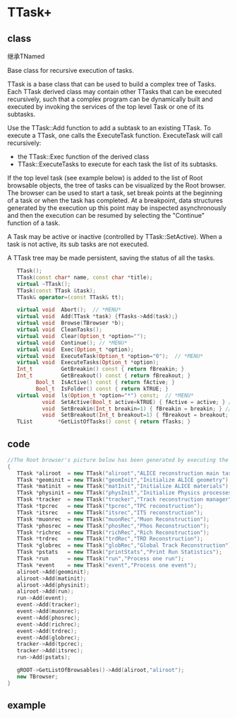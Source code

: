 <!-- TTask.md --- 
;; 
;; Description: 
;; Author: Hongyi Wu(吴鸿毅)
;; Email: wuhongyi@qq.com 
;; Created: 六 8月 13 20:40:51 2016 (+0800)
;; Last-Updated: 三 9月 16 10:27:39 2020 (+0800)
;;           By: Hongyi Wu(吴鸿毅)
;;     Update #: 2
;; URL: http://wuhongyi.cn -->

# TTask+

## class

继承TNamed

Base class for recursive execution of tasks.

TTask is a base class that can be used to build a complex tree of Tasks.
Each TTask derived class may contain other TTasks that can be executed
recursively, such that a complex program can be dynamically built and executed
by invoking the services of the top level Task or one of its subtasks.

Use the TTask::Add function to add a subtask to an existing TTask.
To execute a TTask, one calls the ExecuteTask function. ExecuteTask will
call recursively:

  - the TTask::Exec function of the derived class
  - TTask::ExecuteTasks to execute for each task the list of its subtasks.

If the top level task (see example below) is added to the list of Root
browsable objects, the tree of tasks can be visualized by the Root browser.
The browser can be used to start a task, set break points at the beginning
of a task or when the task has completed. At a breakpoint, data structures
generated by the execution up this point may be inspected asynchronously
and then the execution can be resumed by selecting the "Continue" function
of a task.

A Task may be active or inactive (controlled by TTask::SetActive).
When a task is not active, its sub tasks are not executed.

A TTask tree may be made persistent, saving the status of all the tasks.

```cpp
   TTask();
   TTask(const char* name, const char *title);
   virtual ~TTask();
   TTask(const TTask &task);
   TTask& operator=(const TTask& tt);

   virtual void  Abort();  // *MENU*
   virtual void  Add(TTask *task) {fTasks->Add(task);}
   virtual void  Browse(TBrowser *b);
   virtual void  CleanTasks();
   virtual void  Clear(Option_t *option="");
   virtual void  Continue(); // *MENU*
   virtual void  Exec(Option_t *option);
   virtual void  ExecuteTask(Option_t *option="0");  // *MENU*
   virtual void  ExecuteTasks(Option_t *option);
   Int_t         GetBreakin() const { return fBreakin; }
   Int_t         GetBreakout() const { return fBreakout; }
         Bool_t  IsActive() const { return fActive; }
         Bool_t  IsFolder() const { return kTRUE; }
   virtual void  ls(Option_t *option="*") const;  // *MENU*
           void  SetActive(Bool_t active=kTRUE) { fActive = active; } // *TOGGLE*
           void  SetBreakin(Int_t breakin=1) { fBreakin = breakin; } // *TOGGLE*
           void  SetBreakout(Int_t breakout=1) { fBreakout = breakout; } // *TOGGLE*
   TList        *GetListOfTasks() const { return fTasks; }
```

## code


```cpp
//The Root browser's picture below has been generated by executing the following script:
{
   TTask *aliroot  = new TTask("aliroot","ALICE reconstruction main task");
   TTask *geominit = new TTask("geomInit","Initialize ALICE geometry");
   TTask *matinit  = new TTask("matInit","Initialize ALICE materials");
   TTask *physinit = new TTask("physInit","Initialize Physics processes");
   TTask *tracker  = new TTask("tracker","Track reconstruction manager");
   TTask *tpcrec   = new TTask("tpcrec","TPC reconstruction");
   TTask *itsrec   = new TTask("itsrec","ITS reconstruction");
   TTask *muonrec  = new TTask("muonRec","Muon Reconstruction");
   TTask *phosrec  = new TTask("phosRec","Phos Reconstruction");
   TTask *richrec  = new TTask("richRec","Rich Reconstruction");
   TTask *trdrec   = new TTask("trdRec","TRD Reconstruction");
   TTask *globrec  = new TTask("globRec","Global Track Reconstruction");
   TTask *pstats   = new TTask("printStats","Print Run Statistics");
   TTask *run      = new TTask("run","Process one run");
   TTask *event    = new TTask("event","Process one event");
   aliroot->Add(geominit);
   aliroot->Add(matinit);
   aliroot->Add(physinit);
   aliroot->Add(run);
   run->Add(event);
   event->Add(tracker);
   event->Add(muonrec);
   event->Add(phosrec);
   event->Add(richrec);
   event->Add(trdrec);
   event->Add(globrec);
   tracker->Add(tpcrec);
   tracker->Add(itsrec);
   run->Add(pstats);

   gROOT->GetListOfBrowsables()->Add(aliroot,"aliroot");
   new TBrowser;
}
```


## example



<!-- TTask.md ends here -->
